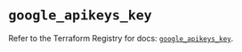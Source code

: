 # `google_apikeys_key`

Refer to the Terraform Registry for docs: [`google_apikeys_key`](https://registry.terraform.io/providers/hashicorp/google-beta/6.13.0/docs/resources/google_apikeys_key).
